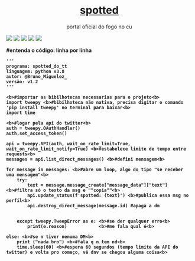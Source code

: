 <h1 align="center">
    <a href="https://twitter.com/Spotted_do_tt">spotted</a>
</h1>
<p align="center">portal oficial do fogo no cu</p>

[![](https://img.shields.io/discord/794297088246153246?color=7289da&label=Discord&logo=Discord&style=for-the-badge)](https://discord.gg/fHaMSAKsg7)
[![](https://img.shields.io/static/v1?label=project%20version&message=v1.5&color=sucess&style=for-the-badge)](https://github.com/apatacadof/spotted/blob/main/spotted.py)
[![](https://img.shields.io/github/license/apatacadof/spotted?logo=&style=for-the-badge)](https://raw.githubusercontent.com/apatacadof/spotted/7a1142bd2d2aef7e32b69a8038080377b415d953/LICENSE)
[![](https://img.shields.io/static/v1?label=pyhon&message=2.7|3.5|3.6|3.7|3.8&logo=python&color=informational&style=for-the-badge)](https://www.python.org/)
[![](https://img.shields.io/static/v1?label=status&message=beta&color=yellowgreen&style=for-the-badge)](https://github.com/apatacadof/spotted/blob/main/spotted.py)

<b>#entenda o código: linha por linha<b>
 
    '''
    programa: spotted_do_tt
    linguagem: python v3.8
    autor: @Bruno_Miguelez_
    versão: v1.2
    '''

    <b>#importar as bibilhotecas necessarias para o projeto<b>
    import tweepy <b>#bibilhoteca não nativa, precisa digitar o comando 'pip install tweepy' no terminal para baixar<b>
    import time 

    <b>#logar pela api do twitter<b>
    auth = tweepy.OAuthHandler()
    auth.set_access_token()

    api = tweepy.API(auth, wait_on_rate_limit=True, wait_on_rate_limit_notify=True) <b>#estabelece limite de tempo entre requests<b>
    messages = api.list_direct_messages() <b>#defini mensagem<b>

    for message in messages: <b>#abre um loop, algo do tipo "se receber uma mensagem"<b>
        try:
            text = message.message_create["message_data"]["text"] <b>#filtra só o texto da msg e ""copia""<b>
            api.update_status(f'spotted: {text}') <b>#publica essa msg no perfil<b>
            api.destroy_direct_message(message.id) #apaga a dm
        
        
        except tweepy.TweepError as e: <b>#se der qualquer erro<b>
            print(e.reason)            <b>#me fala qual é<b>
        
    else: <b>#se n tiver nenuma DM<b>
        print ("nada bro") <b>#fala q n tem nd<b>
        time.sleep(60) <b>#espera 60 segundos (tempo limite da API do twitter) e volta pro começo, vê dnv se chegou alguma coisa<b>
